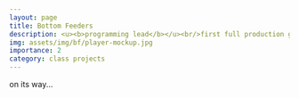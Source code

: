 ```yaml
---
layout: page
title: Bottom Feeders
description: <u><b>programming lead</b></u><br/>first full production game<br/>ctin 489 (in progress)
img: assets/img/bf/player-mockup.jpg
importance: 2
category: class projects
---
```


on its way...
